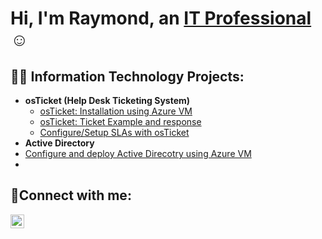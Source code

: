 <h1>Hi, I'm Raymond, an <a href="https://linkedin.com/in/Josh">IT Professional</a>☺</h1>

<h2>👨‍💻 Information Technology Projects:</h2>

- <b>osTicket (Help Desk Ticketing System)</b>
  - [osTicket: Installation using Azure VM](https://github.com/raymondvan16/Install-osTicket-with-Azure-VM)
  - [osTicket: Ticket Example and response](https://github.com/raymondvan16/osTicket--lifecycle-examples-setup)
  - [Configure/Setup SLAs with osTicket](https://github.com/raymondvan16/Configure-SLA-on-osTicket)
- <b>Active Directory</b>
- [Configure and deploy Active Direcotry using Azure VM](https://github.com/raymondvan16/configure-ad)
- 
<h2>🤳Connect with me:</h2>


[<img align="left" alt="Josh | LinkedIn" width="22px" src="https://cdn.jsdelivr.net/npm/simple-icons@v3/icons/linkedin.svg" />][linkedin]

[linkedin]: https://www.linkedin.com/in/raymond-van-751795327/
